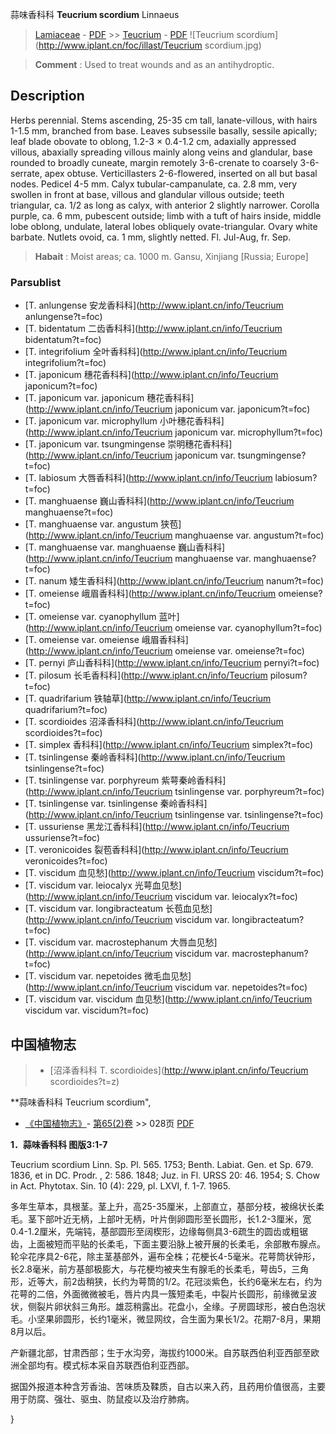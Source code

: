 蒜味香科科 **Teucrium scordium** Linnaeus

> [Lamiaceae](http://www.iplant.cn/info/Lamiaceae?t=foc) - [PDF](http://www.iplant.cn/foc/pdf/Lamiaceae.pdf) >> [Teucrium](http://www.iplant.cn/info/Teucrium?t=foc) - [PDF](http://www.iplant.cn/foc/pdf/Teucrium.pdf)
![Teucrium scordium](http://www.iplant.cn/foc/illast/Teucrium scordium.jpg)


> **Comment** : 
> Used to treat wounds and as an antihydroptic.

## Description

Herbs perennial. Stems ascending, 25-35 cm tall, lanate-villous, with hairs 1-1.5 mm, branched from base. Leaves subsessile basally, sessile apically; leaf blade obovate to oblong, 1.2-3 × 0.4-1.2 cm, adaxially appressed villous, abaxially spreading villous mainly along veins and glandular, base rounded to broadly cuneate, margin remotely 3-6-crenate to coarsely 3-6-serrate, apex obtuse. Verticillasters 2-6-flowered, inserted on all but basal nodes. Pedicel 4-5 mm. Calyx tubular-campanulate, ca. 2.8 mm, very swollen in front at base, villous and glandular villous outside; teeth triangular, ca. 1/2 as long as calyx, with anterior 2 slightly narrower. Corolla purple, ca. 6 mm, pubescent outside; limb with a tuft of hairs inside, middle lobe oblong, undulate, lateral lobes obliquely ovate-triangular. Ovary white barbate. Nutlets ovoid, ca. 1 mm, slightly netted. Fl. Jul-Aug, fr. Sep.


> **Habait** : 
> Moist areas; ca. 1000 m. Gansu, Xinjiang [Russia; Europe]

### Parsublist

* [T.  anlungense  安龙香科科](http://www.iplant.cn/info/Teucrium anlungense?t=foc)
* [T.  bidentatum  二齿香科科](http://www.iplant.cn/info/Teucrium bidentatum?t=foc)
* [T.  integrifolium  全叶香科科](http://www.iplant.cn/info/Teucrium integrifolium?t=foc)
* [T.  japonicum  穗花香科科](http://www.iplant.cn/info/Teucrium japonicum?t=foc)
* [T.  japonicum var. japonicum  穗花香科科](http://www.iplant.cn/info/Teucrium japonicum var. japonicum?t=foc)
* [T.  japonicum var. microphyllum  小叶穗花香科科](http://www.iplant.cn/info/Teucrium japonicum var. microphyllum?t=foc)
* [T.  japonicum var. tsungmingense  崇明穗花香科科](http://www.iplant.cn/info/Teucrium japonicum var. tsungmingense?t=foc)
* [T.  labiosum  大唇香科科](http://www.iplant.cn/info/Teucrium labiosum?t=foc)
* [T.  manghuaense  巍山香科科](http://www.iplant.cn/info/Teucrium manghuaense?t=foc)
* [T.  manghuaense var. angustum  狭苞](http://www.iplant.cn/info/Teucrium manghuaense var. angustum?t=foc)
* [T.  manghuaense var. manghuaense  巍山香科科](http://www.iplant.cn/info/Teucrium manghuaense var. manghuaense?t=foc)
* [T.  nanum  矮生香科科](http://www.iplant.cn/info/Teucrium nanum?t=foc)
* [T.  omeiense  峨眉香科科](http://www.iplant.cn/info/Teucrium omeiense?t=foc)
* [T.  omeiense var. cyanophyllum  蓝叶](http://www.iplant.cn/info/Teucrium omeiense var. cyanophyllum?t=foc)
* [T.  omeiense var. omeiense  峨眉香科科](http://www.iplant.cn/info/Teucrium omeiense var. omeiense?t=foc)
* [T.  pernyi  庐山香科科](http://www.iplant.cn/info/Teucrium pernyi?t=foc)
* [T.  pilosum  长毛香科科](http://www.iplant.cn/info/Teucrium pilosum?t=foc)
* [T.  quadrifarium  铁轴草](http://www.iplant.cn/info/Teucrium quadrifarium?t=foc)
* [T.  scordioides  沼泽香科科](http://www.iplant.cn/info/Teucrium scordioides?t=foc)
* [T.  simplex  香科科](http://www.iplant.cn/info/Teucrium simplex?t=foc)
* [T.  tsinlingense  秦岭香科科](http://www.iplant.cn/info/Teucrium tsinlingense?t=foc)
* [T.  tsinlingense var. porphyreum  紫萼秦岭香科科](http://www.iplant.cn/info/Teucrium tsinlingense var. porphyreum?t=foc)
* [T.  tsinlingense var. tsinlingense  秦岭香科科](http://www.iplant.cn/info/Teucrium tsinlingense var. tsinlingense?t=foc)
* [T.  ussuriense  黑龙江香科科](http://www.iplant.cn/info/Teucrium ussuriense?t=foc)
* [T.  veronicoides  裂苞香科科](http://www.iplant.cn/info/Teucrium veronicoides?t=foc)
* [T.  viscidum  血见愁](http://www.iplant.cn/info/Teucrium viscidum?t=foc)
* [T.  viscidum var. leiocalyx  光萼血见愁](http://www.iplant.cn/info/Teucrium viscidum var. leiocalyx?t=foc)
* [T.  viscidum var. longibracteatum  长苞血见愁](http://www.iplant.cn/info/Teucrium viscidum var. longibracteatum?t=foc)
* [T.  viscidum var. macrostephanum  大唇血见愁](http://www.iplant.cn/info/Teucrium viscidum var. macrostephanum?t=foc)
* [T.  viscidum var. nepetoides  微毛血见愁](http://www.iplant.cn/info/Teucrium viscidum var. nepetoides?t=foc)
* [T.  viscidum var. viscidum  血见愁](http://www.iplant.cn/info/Teucrium viscidum var. viscidum?t=foc)

## 中国植物志

> * [沼泽香科科  T.  scordioides](http://www.iplant.cn/info/Teucrium scordioides?t=z)


**蒜味香科科 Teucrium scordium",

* [《中国植物志》](http://www.iplant.cn/frps)- [第65(2)卷](http://www.iplant.cn/frps/vol/65(2)) >> 028页 [PDF](http://www.iplant.cn/frps/pdf/65(2)/028.PDF)


**1．蒜味香科科 图版3:1-7**

Teucrium scordium Linn. Sp. Pl. 565. 1753; Benth. Labiat. Gen. et Sp. 679. 1836, et in DC. Prodr. , 2: 586. 1848; Juz. in Fl. URSS 20: 46. 1954; S. Chow in Act. Phytotax. Sin. 10 (4): 229, pl. LXVI, f. 1-7. 1965.

多年生草本，具根茎。茎上升，高25-35厘米，上部直立，基部分枝，被绵状长柔毛。茎下部叶近无柄，上部叶无柄，叶片倒卵圆形至长圆形，长1.2-3厘米，宽0.4-1.2厘米，先端钝，基部圆形至阔楔形，边缘每侧具3-6疏生的圆齿或粗锯齿，上面被短而平贴的长柔毛，下面主要沿脉上被开展的长柔毛，余部散布腺点。轮伞花序具2-6花，除主茎基部外，遍布全株；花梗长4-5毫米。花萼筒状钟形，长2.8毫米，前方基部极膨大，与花梗均被夹生有腺毛的长柔毛，萼齿5，三角形，近等大，前2齿稍狭，长约为萼筒的1/2。花冠淡紫色，长约6毫米左右，约为花萼的二倍，外面微微被毛，唇片内具一簇短柔毛，中裂片长圆形，前缘微呈波状，侧裂片卵状斜三角形。雄蕊稍露出。花盘小，全缘。子房圆球形，被白色泡状毛。小坚果卵圆形，长约1毫米，微显网纹，合生面为果长1/2。花期7-8月，果期8月以后。

产新疆北部，甘肃西部；生于水沟旁，海拔约1000米。自苏联西伯利亚西部至欧洲全部均有。模式标本采自苏联西伯利亚西部。

据国外报道本种含芳香油、苦味质及鞣质，自古以来入药，且药用价值很高，主要用于防腐、强壮、驱虫、防鼠疫以及治疗肺病。

}